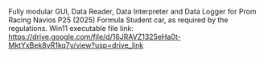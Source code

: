 Fully modular GUI, Data Reader, Data Interpreter and Data Logger for Prom Racing Navios P25 (2025) Formula Student car, as required by the regulations.
Win11 executable file link: https://drive.google.com/file/d/16JRAVZ1325eHa0t-MktYxBek8yR1kq7y/view?usp=drive_link
